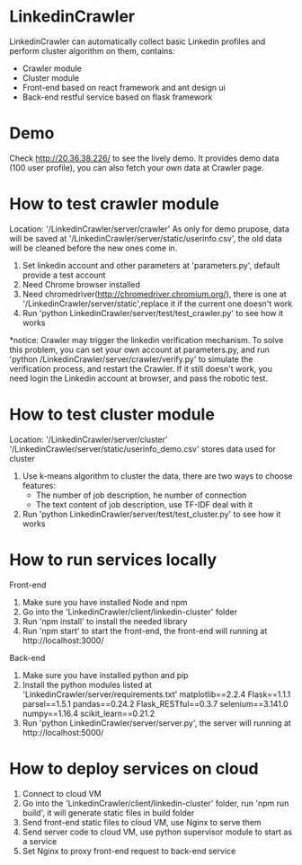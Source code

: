 # LinkedinCrawler
LinkedinCrawler can automatically collect basic Linkedin profiles and perform cluster algorithm on them, contains:
   - Crawler module
   - Cluster module
   - Front-end based on react framework and ant design ui
   - Back-end restful service based on flask framework

# Demo
Check http://20.36.38.226/ to see the lively demo.
It provides demo data (100 user profile), you can also fetch your own data at Crawler page.

# How to test crawler module
Location: '/LinkedinCrawler/server/crawler'
As only for demo prupose, data will be saved at '/LinkedinCrawler/server/static/userinfo.csv', the old data will be cleaned before the new ones come in.

1. Set linkedin account and other parameters at 'parameters.py', default provide a test account
2. Need Chrome browser installed
3. Need chromedriver(http://chromedriver.chromium.org/), there is one at '/LinkedinCrawler/server/static',replace it if the      current one doesn't work
4. Run 'python LinkedinCrawler/server/test/test_crawler.py' to see how it works

*notice: Crawler may trigger the linkedin verification mechanism. To solve this problem, you can set your own account at        parameters.py, and run 'python /LinkedinCrawler/server/crawler/verify.py' to simulate the verification process, and restart the Crawler. If it still doesn't work, you need login the Linkedin account at browser, and pass the robotic test.

# How to test cluster module
Location: '/LinkedinCrawler/server/cluster'
'/LinkedinCrawler/server/static/userinfo_demo.csv' stores data used for cluster

1. Use k-means algorithm to cluster the data, there are two ways to choose features:
   - The number of job description, he number of connection
   - The text content of job description, use TF-IDF deal with it
2. Run 'python LinkedinCrawler/server/test/test_cluster.py' to see how it works


# How to run services locally
Front-end
1) Make sure you have installed Node and npm
2) Go into the 'LinkedinCrawler/client/linkedin-cluster' folder
3) Run 'npm install' to install the needed library
4) Run 'npm start' to start the front-end, the front-end will running at http://localhost:3000/

Back-end
1) Make sure you have installed python and pip 
2) Install the python modules listed at 'LinkedinCrawler/server/requirements.txt'
      matplotlib==2.2.4
      Flask==1.1.1
      parsel==1.5.1
      pandas==0.24.2
      Flask_RESTful==0.3.7
      selenium==3.141.0
      numpy==1.16.4
      scikit_learn==0.21.2
3) Run 'python LinkedinCrawler/server/server.py', the server will running at  http://localhost:5000/

# How to deploy services on cloud
1. Connect to cloud VM
2. Go into the 'LinkedinCrawler/client/linkedin-cluster' folder, run 'npm run build', 
   it will generate static files in build folder
3. Send front-end static files to cloud VM, use Nginx to serve them
4. Send server code to cloud VM, use python supervisor module to start as a service
5. Set Nginx to proxy front-end request to back-end service



